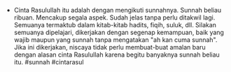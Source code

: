 - Cinta Rasulullah itu adalah dengan mengikuti sunnahnya. Sunnah beliau ribuan. Mencakup segala aspek. Sudah jelas tanpa perlu ditakwil lagi. Semuanya termaktub dalam kitab-kitab hadits, fiqih, suluk, dll. Silakan semuanya dipelajari, dikerjakan dengan segenap kemampuan, baik yang wajib maupun yang sunnah tanpa mengatakan "ah kan cuma sunnah". Jika ini dikerjakan, niscaya tidak perlu membuat-buat amalan baru dengan alasan cinta Rasulullah karena begitu banyaknya sunnah beliau itu. #sunnah #cintarasul